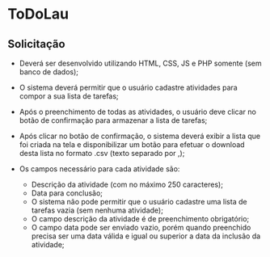 # ToDoLau

## Solicitação
- Deverá ser desenvolvido utilizando HTML, CSS, JS e PHP somente (sem banco de dados);
- O sistema deverá permitir que o usuário cadastre atividades para compor a sua lista de tarefas;
- Após o preenchimento de todas as atividades, o usuário deve clicar no botão de confirmação para armazenar a lista de tarefas;
- Após clicar no botão de confirmação, o sistema deverá exibir a lista que foi criada na tela e disponibilizar um botão para efetuar o download desta lista no formato .csv (texto separado por ,);

- Os campos necessário para cada atividade são:
  - Descrição da atividade (com no máximo 250 caracteres);
  - Data para conclusão;
  - O sistema não pode permitir que o usuário cadastre uma lista de tarefas vazia (sem nenhuma atividade);
  - O campo descrição da atividade é de preenchimento obrigatório;
  - O campo data pode ser enviado vazio, porém quando preenchido precisa ser uma data válida e igual ou superior a data da inclusão da atividade;
